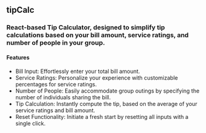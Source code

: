 ## tipCalc

### React-based Tip Calculator, designed to simplify tip calculations based on your bill amount, service ratings, and number of people in your group.

#### Features
- Bill Input: Effortlessly enter your total bill amount.
- Service Ratings: Personalize your experience with customizable percentages for service ratings.
- Number of People: Easily accommodate group outings by specifying the number of individuals sharing the bill.
- Tip Calculation: Instantly compute the tip, based on the average of your service ratings and bill amount.
- Reset Functionality: Initiate a fresh start by resetting all inputs with a single click.
